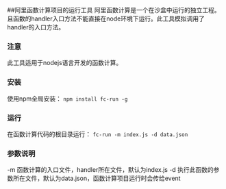 ##阿里函数计算项目的运行工具
阿里函数计算是一个在沙盒中运行的独立工程。且函数的handler入口方法不能直接在node环境下运行。此工具模拟调用了handler的入口方法。

### 注意
此工具适用于nodejs语言开发的函数计算。

### 安装
使用npm全局安装：
    ```
    npm install fc-run -g
    ```

### 运行
在函数计算代码的根目录运行：
    ```
    fc-run -m index.js -d data.json
    ```

### 参数说明
-m 函数计算的入口文件，handler所在文件，默认为index.js
-d 执行此函数的参数所在文件，默认为data.json，函数计算项目运行时会传给event

